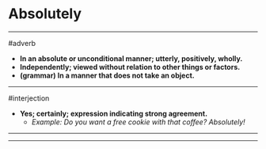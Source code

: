 # Absolutely
---
#adverb
- **In an absolute or unconditional manner; utterly, positively, wholly.**
- **Independently; viewed without relation to other things or factors.**
- **(grammar) In a manner that does not take an object.**
---
#interjection
- **Yes; certainly; expression indicating strong agreement.**
	- _Example: Do you want a free cookie with that coffee?
Absolutely!_
---
---
